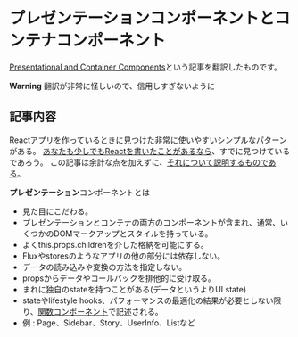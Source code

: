 # プレゼンテーションコンポーネントとコンテナコンポーネント

[Presentational and Container Components](https://medium.com/@dan_abramov/smart-and-dumb-components-7ca2f9a7c7d0)という記事を翻訳したものです。

**Warning**
翻訳が非常に怪しいので、信用しすぎないように

## 記事内容

Reactアプリを作っているときに見つけた非常に使いやすいシンプルなパターンがある。
[あなたも少しでもReactを書いたことがあるなら](https://reactjs.org/blog/2015/03/19/building-the-facebook-news-feed-with-relay.html)、すでに見つけているであろう。
この記事は余計な点を加えずに、[それについて説明するものである](https://medium.com/@learnreact/container-components-c0e67432e005)。

**プレゼンテーション**コンポーネントとは

- 見た目にこだわる。
- プレゼンテーションとコンテナの両方のコンポーネントが含まれ、通常、いくつかのDOMマークアップとスタイルを持っている。
- よくthis.props.childrenを介した格納を可能にする。<!-- 非常に怪しい訳 -->
- Fluxやstoresのようなアプリの他の部分には依存しない。
- データの読み込みや変換の方法を指定しない。
- propsからデータやコールバックを排他的に受け取る。
- まれに独自のstateを持つことがある(データというよりUI state)
- stateやlifestyle hooks、パフォーマンスの最適化の結果が必要としない限り、[関数コンポーネント](https://reactjs.org/blog/2015/10/07/react-v0.14.html#stateless-functional-components)で記述される。
- 例 : Page、Sidebar、Story、UserInfo、Listなど